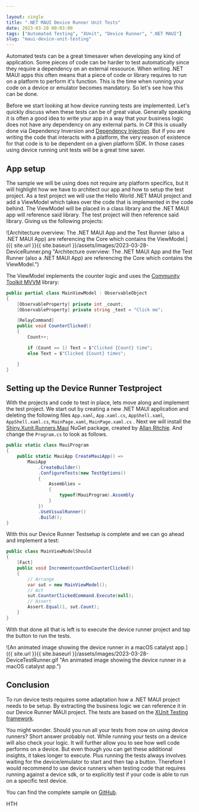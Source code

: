 ```yaml
---

layout: single
title: ".NET MAUI Device Runner Unit Tests"
date: 2023-03-28 00:03:00
tags: ["Automated Testing", "XUnit", "Device Runner", ".NET MAUI"]
slug: "maui-device-unit-testing"
---
```


Automated tests can be a great timesaver when developing any kind of application. Some pieces of code can be harder to test automatically since they require a dependency on an external ressource. When writing .NET MAUI apps this often means that a piece of code or library requires to run on a platform to perform it's function. This is the time when running your code on a device or emulator becomes mandatory. So let's see how this can be done.

<!-- expand -->

Before we start looking at how device running tests are implemented. Let's quickly discuss when these tests can be of great value. Generally speaking it is often a good idea to write your app in a way that your business logic does not have any dependency on any external parts. In C# this is usually done via Dependency Inversion and [Dependency Injection](https://learn.microsoft.com/en-us/dotnet/core/extensions/dependency-injection?WT.mc_id=AZ-MVP-5003494). But if you are writing the code that interacts with a platform, the very reason of existence for that code is to be dependent on a given platform SDK. In those cases using device running unit tests will be a great time saver.

## App setup

The sample we will be using does not require any platform specifics, but it will highlight how we have to architect our app and how to setup the test project. As a test project we will use the Hello World .NET MAUI project and add a ViewModel which takes over the code that is implemented in the code behind. The ViewModel will be placed in a class library and the .NET MAUI app will reference said library. The test project will then reference said library. Giving us the following projects:

![Architecture overview: The .NET MAUI App and the Test Runner (also a .NET MAUI App) are referencing the Core which contains the ViewModel.]({{ site.url }}{{ site.baseurl }}/assets/images/2023-03-28-DeviceRunner.png "Architecture overview: The .NET MAUI App and the Test Runner (also a .NET MAUI App) are referencing the Core which contains the ViewModel.")

The ViewModel implements the counter logic and uses the [Community Toolkit MVVM](https://learn.microsoft.com/en-us/dotnet/communitytoolkit/mvvm/?WT.mc_id=AZ-MVP-5003494) library:

```c#
public partial class MainViewModel : ObservableObject
{
	[ObservableProperty] private int _count;
	[ObservableProperty] private string _text = "Click me";

	[RelayCommand]
	public void CounterClicked()
	{
		Count++;

		if (Count == 1) Text = $"Clicked {Count} time";
		else Text = $"Clicked {Count} times";

	}
}
```

## Setting up the Device Runner Testproject

With the projects and code to test in place, lets move along and implement the test project. We start out by creating a new .NET MAUI application and deleting the following files `App.xaml`, `App.xaml.cs`, `AppShell.xaml`, `AppShell.xaml.cs`, `MainPage.xaml`, `MainPage.xaml.cs` . Next we will install the [Shiny.Xunit.Runners.Maui](https://www.nuget.org/packages/Shiny.Xunit.Runners.Maui) NuGet package, created by [Allan Ritchie](https://github.com/aritchie). And change the `Program.cs` to look as follows.

```c#
public static class MauiProgram
{
    public static MauiApp CreateMauiApp() =>
        MauiApp
            .CreateBuilder()
            .ConfigureTests(new TestOptions()
            {
                Assemblies =
                {
                    typeof(MauiProgram).Assembly
                }
            })
            .UseVisualRunner()
            .Build();
}
```

With this our Device Runner Testsetup is complete and we can go ahead and implement a test:

```c#
public class MainViewModelShould
{
    [Fact]
    public void IncrementcountOnCounterClicked()
    {
        // Arrange
        var sut = new MainViewModel();
        // Act
        sut.CounterClickedCommand.Execute(null);
        // Assert
        Assert.Equal(1, sut.Count);
    }
}
```

With that done all that is left is to execute the device runner project and tap the button to run the tests.

![An animated image showing the device runner in a macOS catalyst app.]({{ site.url }}{{ site.baseurl }}/assets/images/2023-03-28-DeviceTestRunner.gif "An animated image showing the device runner in a macOS catalyst app.")
## Conclusion

To run device tests requires some adaptation how a .NET MAUI project needs to be setup. By extracting the business logic we can reference it in our Device Runner MAUI project. The tests are based on the [XUnit Testing framework](https://xunit.net/).

You might wonder. Should you run all your tests from now on using device runners? Short answer probably not. While running your tests on a device will also check your logic. It will further allow you to see how well code performs on a device. But even though you can get these additional insights, it takes longer to execute. Plus running the tests always involves waiting for the device/emulator to start and then tap a button. Therefore I would recommend to use device runners when testing code that requires running against a device sdk, or to explicitly test if your code is able to run on a specific test device.

You can find the complete sample on [GitHub](https://github.com/mallibone/MauiTesting101).

HTH